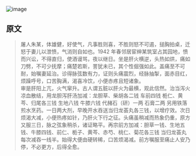 ![image](https://mmbiz.qpic.cn/mmbiz_jpg/KnkQiaUcAGWt9ib8QwaYtnEicAtq03ibUibaFc44hxeUwS03o6ZPN6JLhPaRgQNhwliaYicGyN6cCKKWS2OKClbeFrmicg/0?wx_fmt=jpeg)  

## 原文  

>屠人朱某，体雄健，好使气，凡事胜则喜，不胜则怒不可遏，搥胸拍桌，迁怒于妻儿以泄愤，气消则自如也。1942 年春邻居宦绅某筑室占其园地，愤而兴讼，不得直归，使酒谩骂，夜以继日。坐是肝火横逆，头热如烘，痛如刀劈，不可少抚摩；痛楚若斯，詈犹未已，其个性倔强如此。盖痛至不可耐，始嘱妻延治。诊得脉弦数有力，证则头痛震烈，经脉抽掣，面赤目红，烦躁呼号，口苦胸满，渴喜冷饮，小便赤疼且短诸象。  
>审是肝阳上亢，火气窜升。古人谓五脏以肝火为最横，观此信然。治当泻火凉血散结，用龙胆泻肝汤加减：龙胆草、柴胡各二钱 车前四钱 栀仁、黄芩、归尾各三钱 生地八钱 牛膝六钱 代赭石（研）一两 石膏二两 另用铁落煎水烹药。一日两大剂，早晚开水吞送当归龙荟丸各三钱，以增疗效。次日烦渴大减，小便热疼如针，乃肝火下行之征。头痛虽稍减而热象仍重，原方又服三日，脉之弦象稍杀，诸证略平。再宗前方加减：胆草一钱、生地五钱、牛膝四钱、前仁、栀子、黄芩、赤芍、桃仁、菊花各三钱 当归龙荟丸每次减吞一线半。始得大便由硬转稀，口苦烦渴减。前方嘱服至痛止人安乃停，不必更方，后得全愈。
